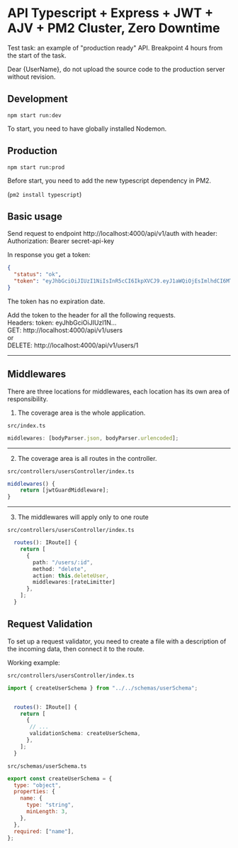 # API Typescript + Express + JWT + AJV + PM2 Cluster, Zero Downtime

Test task: an example of "production ready" API. Breakpoint 4 hours from the start of the task.

Dear {UserName}, do not upload the source code to the production server without revision.

## Development

`npm start run:dev`

To start, you need to have globally installed Nodemon.

## Production

`npm start run:prod`

Before start, you need to add the new typescript dependency in PM2.

(`pm2 install typescript`)

## Basic usage

Send request to endpoint http://localhost:4000/api/v1/auth with header:<br> Authorization: Bearer secret-api-key

In response you get a token:

```json
{
  "status": "ok",
  "token": "eyJhbGciOiJIUzI1NiIsInR5cCI6IkpXVCJ9.eyJ1aWQiOjEsImlhdCI6MTU5ODgyNTIyMn0.eyTEbIGN04OLh2KDIWGS_6eYyBlWkTwSZ6eD5-yC4Tc"
}
```

The token has no expiration date.

Add the token to the header for all the following requests.<br>
Headers:
token: eyJhbGciOiJIUzI1N...
<br>
GET: http://localhost:4000/api/v1/users<br>or<br>
DELETE: http://localhost:4000/api/v1/users/1

<hr>

## Middlewares

There are three locations for middlewares, each location has its own area of responsibility.

1. The coverage area is the whole application.

`src/index.ts`

```typescript
middlewares: [bodyParser.json, bodyParser.urlencoded];
```

<hr>

2. The coverage area is all routes in the controller.

`src/controllers/usersController/index.ts`

```typescript
middlewares() {
    return [jwtGuardMiddleware];
}
```

<hr>

3. The middlewares will apply only to one route

`src/controllers/usersController/index.ts`

```typescript
  routes(): IRoute[] {
    return [
      {
        path: "/users/:id",
        method: "delete",
        action: this.deleteUser,
        middlewares:[rateLimitter]
      },
    ];
  }
```

## Request Validation

To set up a request validator, you need to create a file with a description of the incoming data, then connect it to the route.

Working example:

`src/controllers/usersController/index.ts`

```typescript
import { createUserSchema } from "../../schemas/userSchema";


  routes(): IRoute[] {
    return [
      {
       // ...
       validationSchema: createUserSchema,
      },
    ];
  }
```

`src/schemas/userSchema.ts`

```javascript
export const createUserSchema = {
  type: "object",
  properties: {
    name: {
      type: "string",
      minLength: 3,
    },
  },
  required: ["name"],
};
```
